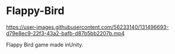 # Flappy-Bird

https://user-images.githubusercontent.com/56233140/131496693-d79e8ec9-22f3-43a2-bafb-d87b5bb2207b.mp4

Flappy Bird game made inUnity.
